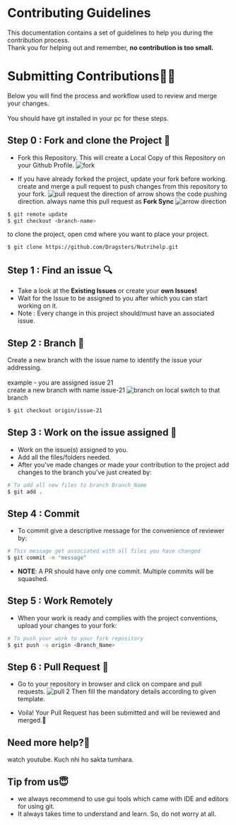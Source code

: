 # Contributing Guidelines  
  
This documentation contains a set of guidelines to help you during the contribution process.   
Thank you for helping out and remember, **no contribution is too small.**  
  
# Submitting Contributions👩‍💻
Below you will find the process and workflow used to review and merge your changes.  
<br>You should have git installed in your pc for these steps.

## Step 0 : Fork and clone the Project 🍴
- Fork this Repository. This will create a Local Copy of this Repository on your Github Profile.
![fork](https://github.com/Dragsters/Nutrihelp/blob/master/assets/fork.png)  

- If you have already forked the project, update your fork before working.
<br> create and merge a pull request to push changes from this repository to your fork.
![pull request](https://github.com/Dragsters/Nutrihelp/blob/master/assets/pull_request.png)
the direction of arrow shows the code pushing direction. always name this pull request as **Fork Sync**
![arrow direction](https://github.com/Dragsters/Nutrihelp/blob/master/assets/arrow_direction.png)  
```bash
$ git remote update  
$ git checkout <branch-name>  
```  
to clone the project, open cmd where you want to place your project.
```bash
$ git clone https://github.com/Dragsters/Nutrihelp.git
```
## Step 1 : Find an issue  🔍
- Take a look at the **Existing Issues** or create your **own Issues!**  
- Wait for the Issue to be assigned to you after which you can start working on it.  
- Note : Every change in this project should/must have an associated issue.   
  
## Step 2 : Branch  🔖
Create a new branch with the issue name to identify the issue your addressing.  
<br>example - you are assigned issue 21
<br>create a new branch with name issue-21
![branch](https://github.com/Dragsters/Nutrihelp/blob/master/assets/branch.png)
on local switch to that branch 
```bash  
$ git checkout origin/issue-21
```

## Step 3 : Work on the issue assigned  📕
- Work on the issue(s) assigned to you.   
- Add all the files/folders needed.  
- After you've made changes or made your contribution to the project add changes to the branch you've just created by:  
```bash
# To add all new files to branch Branch_Name  
$ git add .  

```
  
## Step 4 : Commit  
- To commit give a descriptive message for the convenience of reviewer by:  
```bash
# This message get associated with all files you have changed  
$ git commit -m "message"  
```  
- **NOTE**: A PR should have only one commit. Multiple commits will be squashed. 
 
## Step 5 : Work Remotely  
- When your work is ready and complies with the project conventions, upload your changes to your fork:  
  
```bash
# To push your work to your fork repository  
$ git push -u origin <Branch_Name>
```  

## Step 6 : Pull Request  🎣
- Go to your repository in browser and click on compare and pull requests.
![pull 2](https://github.com/Dragsters/Nutrihelp/blob/master/assets/pull_2.png)
Then fill the mandatory details according to given template.

- Voila! Your Pull Request has been submitted and will be reviewed and merged.🥳  
  
## Need more help?🤔  
watch youtube. Kuch nhi ho sakta tumhara.  

## Tip from us😇  
- we always recommend to use gui tools which came with IDE and editors for using git.
- It always takes time to understand and learn. So, do not worry at all.
